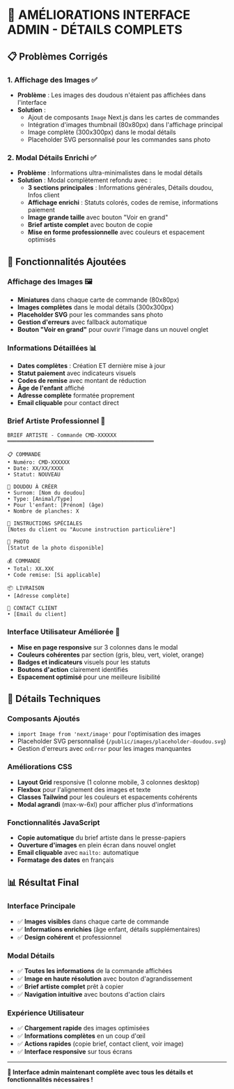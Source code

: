 # 🎨 AMÉLIORATIONS INTERFACE ADMIN - DÉTAILS COMPLETS

## 📋 Problèmes Corrigés

### 1. **Affichage des Images** ✅
- **Problème** : Les images des doudous n'étaient pas affichées dans l'interface
- **Solution** : 
  - Ajout de composants `Image` Next.js dans les cartes de commandes
  - Intégration d'images thumbnail (80x80px) dans l'affichage principal
  - Image complète (300x300px) dans le modal détails
  - Placeholder SVG personnalisé pour les commandes sans photo

### 2. **Modal Détails Enrichi** ✅
- **Problème** : Informations ultra-minimalistes dans le modal détails
- **Solution** : Modal complètement refondu avec :
  - **3 sections principales** : Informations générales, Détails doudou, Infos client
  - **Affichage enrichi** : Statuts colorés, codes de remise, informations paiement
  - **Image grande taille** avec bouton "Voir en grand"
  - **Brief artiste complet** avec bouton de copie
  - **Mise en forme professionnelle** avec couleurs et espacement optimisés

## 🎯 Fonctionnalités Ajoutées

### **Affichage des Images** 🖼️
- **Miniatures** dans chaque carte de commande (80x80px)
- **Images complètes** dans le modal détails (300x300px)
- **Placeholder SVG** pour les commandes sans photo
- **Gestion d'erreurs** avec fallback automatique
- **Bouton "Voir en grand"** pour ouvrir l'image dans un nouvel onglet

### **Informations Détaillées** 📊
- **Dates complètes** : Création ET dernière mise à jour
- **Statut paiement** avec indicateurs visuels
- **Codes de remise** avec montant de réduction
- **Âge de l'enfant** affiché
- **Adresse complète** formatée proprement
- **Email cliquable** pour contact direct

### **Brief Artiste Professionnel** 🎨
```
BRIEF ARTISTE - Commande CMD-XXXXXX
═══════════════════════════════════════════════

📋 COMMANDE
• Numéro: CMD-XXXXXX
• Date: XX/XX/XXXX
• Statut: NOUVEAU

🧸 DOUDOU À CRÉER
• Surnom: [Nom du doudou]
• Type: [Animal/Type]
• Pour l'enfant: [Prénom] (âge)
• Nombre de planches: X

📝 INSTRUCTIONS SPÉCIALES
[Notes du client ou "Aucune instruction particulière"]

📸 PHOTO
[Statut de la photo disponible]

💰 COMMANDE
• Total: XX.XX€
• Code remise: [Si applicable]

📦 LIVRAISON
• [Adresse complète]

📧 CONTACT CLIENT
• [Email du client]
```

### **Interface Utilisateur Améliorée** 🎨
- **Mise en page responsive** sur 3 colonnes dans le modal
- **Couleurs cohérentes** par section (gris, bleu, vert, violet, orange)
- **Badges et indicateurs** visuels pour les statuts
- **Boutons d'action** clairement identifiés
- **Espacement optimisé** pour une meilleure lisibilité

## 🔧 Détails Techniques

### **Composants Ajoutés**
- `import Image from 'next/image'` pour l'optimisation des images
- Placeholder SVG personnalisé (`/public/images/placeholder-doudou.svg`)
- Gestion d'erreurs avec `onError` pour les images manquantes

### **Améliorations CSS**
- **Layout Grid** responsive (1 colonne mobile, 3 colonnes desktop)
- **Flexbox** pour l'alignement des images et texte
- **Classes Tailwind** pour les couleurs et espacements cohérents
- **Modal agrandi** (max-w-6xl) pour afficher plus d'informations

### **Fonctionnalités JavaScript**
- **Copie automatique** du brief artiste dans le presse-papiers
- **Ouverture d'images** en plein écran dans nouvel onglet
- **Email cliquable** avec `mailto:` automatique
- **Formatage des dates** en français

## 📊 Résultat Final

### **Interface Principale**
- ✅ **Images visibles** dans chaque carte de commande
- ✅ **Informations enrichies** (âge enfant, détails supplémentaires)
- ✅ **Design cohérent** et professionnel

### **Modal Détails**
- ✅ **Toutes les informations** de la commande affichées
- ✅ **Image en haute résolution** avec bouton d'agrandissement
- ✅ **Brief artiste complet** prêt à copier
- ✅ **Navigation intuitive** avec boutons d'action clairs

### **Expérience Utilisateur**
- ✅ **Chargement rapide** des images optimisées
- ✅ **Informations complètes** en un coup d'œil
- ✅ **Actions rapides** (copie brief, contact client, voir image)
- ✅ **Interface responsive** sur tous écrans

---
**🎉 Interface admin maintenant complète avec tous les détails et fonctionnalités nécessaires !**
